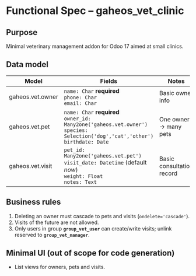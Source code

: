 # Functional Spec – gaheos_vet_clinic

## Purpose

Minimal veterinary management addon for Odoo 17 aimed at small clinics.

## Data model

| Model            | Fields                                                                                                                                  | Notes                     |
|------------------|-----------------------------------------------------------------------------------------------------------------------------------------|---------------------------|
| gaheos.vet.owner | `name: Char` **required**<br>`phone: Char`<br>`email: Char`                                                                             | Basic owner info          |
| gaheos.vet.pet   | `name: Char` **required**<br>`owner_id: Many2one('gaheos.vet.owner')`<br>`species: Selection('dog','cat','other')`<br>`birthdate: Date` | One owner → many pets     |
| gaheos.vet.visit | `pet_id: Many2one('gaheos.vet.pet')`<br>`visit_date: Datetime` (default *now*)<br>`weight: Float`<br>`notes: Text`                      | Basic consultation record |

## Business rules

1. Deleting an owner must cascade to pets and visits (`ondelete='cascade'`).
2. Visits of the future are not allowed.
3. Only users in group **`group_vet_user`** can create/write visits; unlink reserved to **`group_vet_manager`**.

## Minimal UI (out of scope for code generation)

* List views for owners, pets and visits.